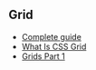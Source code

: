 ## Grid
* [Complete guide](https://css-tricks.com/snippets/css/complete-guide-grid/)
* [What Is CSS Grid](https://www.youtube.com/watch?v=NLLMwJwDgBs&list=PLENJ2rmTAIHAhZBgbBGI9LM9momDVQ4i1&index=10)
* [Grids Part 1](https://sarahmhigley.com/writing/grids-part1/)
